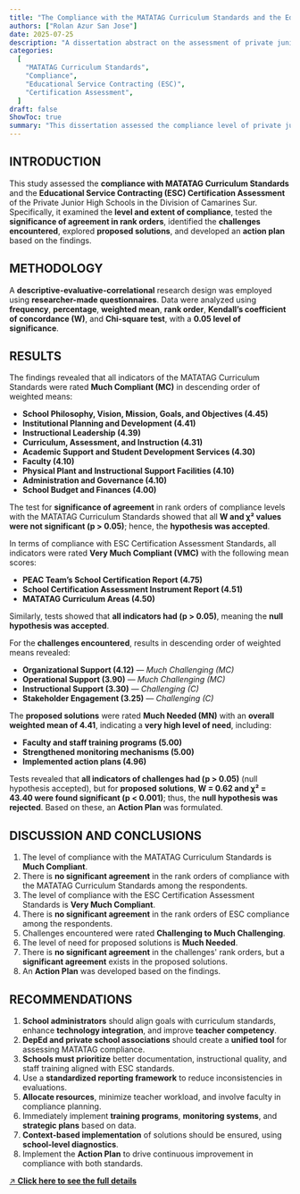 ```yaml
---
title: "The Compliance with the MATATAG Curriculum Standards and the Educational Service Contracting (ESC) Certification Assessment of the Private Junior High Schools in the Division of Camarines Sur"
authors: ["Rolan Azur San Jose"]
date: 2025-07-25
description: "A dissertation abstract on the assessment of private junior high schools in Camarines Sur regarding their compliance with MATATAG curriculum standards and ESC certification."
categories:
  [
    "MATATAG Curriculum Standards",
    "Compliance",
    "Educational Service Contracting (ESC)",
    "Certification Assessment",
  ]
draft: false
ShowToc: true
summary: "This dissertation assessed the compliance level of private junior high schools in Camarines Sur with the MATATAG Curriculum and ESC Certification standards, identified challenges, and proposed solutions with an action plan."
---
```


## INTRODUCTION

This study assessed the **compliance with MATATAG Curriculum Standards** and the **Educational Service Contracting (ESC) Certification Assessment** of the Private Junior High Schools in the Division of Camarines Sur. Specifically, it examined the **level and extent of compliance**, tested the **significance of agreement in rank orders**, identified the **challenges encountered**, explored **proposed solutions**, and developed an **action plan** based on the findings.

## METHODOLOGY

A **descriptive-evaluative-correlational** research design was employed using **researcher-made questionnaires**. Data were analyzed using **frequency**, **percentage**, **weighted mean**, **rank order**, **Kendall’s coefficient of concordance (W)**, and **Chi-square test**, with a **0.05 level of significance**.

## RESULTS

The findings revealed that all indicators of the MATATAG Curriculum Standards were rated **Much Compliant (MC)** in descending order of weighted means:

- **School Philosophy, Vision, Mission, Goals, and Objectives (4.45)**
- **Institutional Planning and Development (4.41)**
- **Instructional Leadership (4.39)**
- **Curriculum, Assessment, and Instruction (4.31)**
- **Academic Support and Student Development Services (4.30)**
- **Faculty (4.10)**
- **Physical Plant and Instructional Support Facilities (4.10)**
- **Administration and Governance (4.10)**
- **School Budget and Finances (4.00)**

The test for **significance of agreement** in rank orders of compliance levels with the MATATAG Curriculum Standards showed that all **W and χ² values were not significant (p > 0.05)**; hence, the **hypothesis was accepted**.

In terms of compliance with ESC Certification Assessment Standards, all indicators were rated **Very Much Compliant (VMC)** with the following mean scores:

- **PEAC Team’s School Certification Report (4.75)**
- **School Certification Assessment Instrument Report (4.51)**
- **MATATAG Curriculum Areas (4.50)**

Similarly, tests showed that **all indicators had (p > 0.05)**, meaning the **null hypothesis was accepted**.

For the **challenges encountered**, results in descending order of weighted means revealed:

- **Organizational Support (4.12)** — _Much Challenging (MC)_
- **Operational Support (3.90)** — _Much Challenging (MC)_
- **Instructional Support (3.30)** — _Challenging (C)_
- **Stakeholder Engagement (3.25)** — _Challenging (C)_

The **proposed solutions** were rated **Much Needed (MN)** with an **overall weighted mean of 4.41**, indicating a **very high level of need**, including:

- **Faculty and staff training programs (5.00)**
- **Strengthened monitoring mechanisms (5.00)**
- **Implemented action plans (4.96)**

Tests revealed that **all indicators of challenges had (p > 0.05)** (null hypothesis accepted), but for **proposed solutions**, **W = 0.62 and χ² = 43.40 were found significant (p < 0.001)**; thus, the **null hypothesis was rejected**. Based on these, an **Action Plan** was formulated.

## DISCUSSION AND CONCLUSIONS

1. The level of compliance with the MATATAG Curriculum Standards is **Much Compliant**.
2. There is **no significant agreement** in the rank orders of compliance with the MATATAG Curriculum Standards among the respondents.
3. The level of compliance with the ESC Certification Assessment Standards is **Very Much Compliant**.
4. There is **no significant agreement** in the rank orders of ESC compliance among the respondents.
5. Challenges encountered were rated **Challenging to Much Challenging**.
6. The level of need for proposed solutions is **Much Needed**.
7. There is **no significant agreement** in the challenges' rank orders, but a **significant agreement** exists in the proposed solutions.
8. An **Action Plan** was developed based on the findings.

## RECOMMENDATIONS

1. **School administrators** should align goals with curriculum standards, enhance **technology integration**, and improve **teacher competency**.
2. **DepEd and private school associations** should create a **unified tool** for assessing MATATAG compliance.
3. **Schools must prioritize** better documentation, instructional quality, and staff training aligned with ESC standards.
4. Use a **standardized reporting framework** to reduce inconsistencies in evaluations.
5. **Allocate resources**, minimize teacher workload, and involve faculty in compliance planning.
6. Immediately implement **training programs**, **monitoring systems**, and **strategic plans** based on data.
7. **Context-based implementation** of solutions should be ensured, using **school-level diagnostics**.
8. Implement the **Action Plan** to drive continuous improvement in compliance with both standards.

[↗️ **Click here to see the full details**](https://docs.google.com/document/d/1anL-P_TfS1VaflEWWZqAsl_z8MfuD1Jt/edit?usp=sharing&rtpof=true&sd=true)
